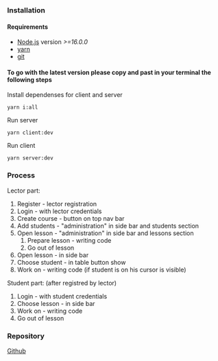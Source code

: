 ### Installation

#### Requirements
- [Node.js](https://nodejs.org/en/) version _>=16.0.0_
- [yarn](https://yarnpkg.com/)
- [git](https://git-scm.com/)

#### To go with the latest version please copy and past in your terminal the following steps

Install dependenses for client and server
```
yarn i:all
```

Run server
```
yarn client:dev
```

Run client
```
yarn server:dev
```

### Process

Lector part:

1. Register - lector registration
2. Login - with lector credentials
3. Create course - button on top nav bar
4. Add students - "administration" in side bar and students section
5. Open lesson - "administration" in side bar and lessons section
   1. Prepare lesson - writing code
   2. Go out of lesson
6. Open lesson - in side bar 
7. Choose student - in table button show
8. Work on - writing code (if student is on his cursor is visible)

Student part: (after registred by lector)

1. Login - with student credentials
2. Choose lesson - in side bar
3. Work on - writing code
4. Go out of lesson

### Repository

[Github](https://github.com/VaSmitka/learning-platorm)
